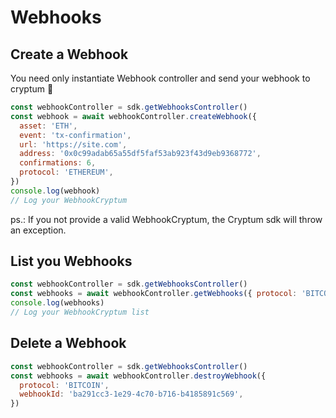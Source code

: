 # Webhooks

## Create a Webhook

You need only instantiate Webhook controller and send your webhook to cryptum 🚀

```js
const webhookController = sdk.getWebhooksController()
const webhook = await webhookController.createWebhook({
  asset: 'ETH',
  event: 'tx-confirmation',
  url: 'https://site.com',
  address: '0x0c99adab65a55df5faf53ab923f43d9eb9368772',
  confirmations: 6,
  protocol: 'ETHEREUM',
})
console.log(webhook)
// Log your WebhookCryptum
```

ps.: If you not provide a valid WebhookCryptum, the Cryptum sdk will throw an exception.

## List you Webhooks

```js
const webhookController = sdk.getWebhooksController()
const webhooks = await webhookController.getWebhooks({ protocol: 'BITCOIN' })
console.log(webhooks)
// Log your WebhookCryptum list
```

## Delete a Webhook

```js
const webhookController = sdk.getWebhooksController()
const webhooks = await webhookController.destroyWebhook({
  protocol: 'BITCOIN',
  webhookId: 'ba291cc3-1e29-4c70-b716-b4185891c569',
})
```
